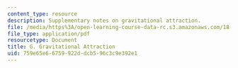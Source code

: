 ```yaml
---
content_type: resource
description: Supplementary notes on gravitational attraction.
file: /media/https%3A/open-learning-course-data-rc.s3.amazonaws.com/18-02-multivariable-calculus-fall-2007/759e65e66759922ddcb596c3c9e392e1_gravitnl_attracn.pdf
file_type: application/pdf
resourcetype: Document
title: G. Gravitational Attraction
uid: 759e65e6-6759-922d-dcb5-96c3c9e392e1
---
```

